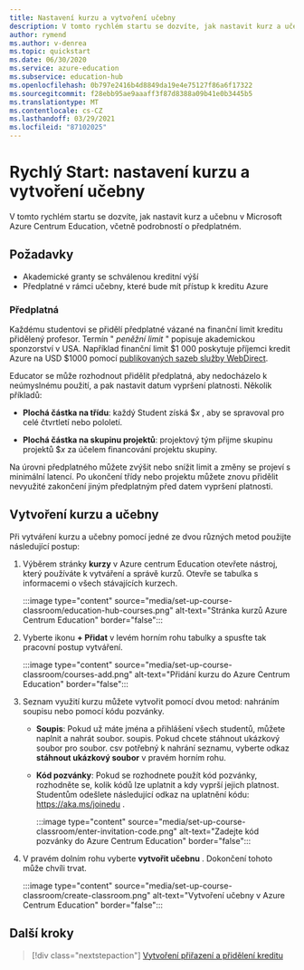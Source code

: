 ```yaml
---
title: Nastavení kurzu a vytvoření učebny
description: V tomto rychlém startu se dozvíte, jak nastavit kurz a učebnu v Azure Centrum Education.
author: rymend
ms.author: v-denrea
ms.topic: quickstart
ms.date: 06/30/2020
ms.service: azure-education
ms.subservice: education-hub
ms.openlocfilehash: 0b797e2416b4d8849da19e4e75127f86a6f17322
ms.sourcegitcommit: f28ebb95ae9aaaff3f87d8388a09b41e0b3445b5
ms.translationtype: MT
ms.contentlocale: cs-CZ
ms.lasthandoff: 03/29/2021
ms.locfileid: "87102025"
---
```

# <a name="quickstart-set-up-a-course-and-create-a-classroom"></a>Rychlý Start: nastavení kurzu a vytvoření učebny

V tomto rychlém startu se dozvíte, jak nastavit kurz a učebnu v Microsoft Azure Centrum Education, včetně podrobností o předplatném.

## <a name="prerequisites"></a>Požadavky

- Akademické granty se schválenou kreditní výší
- Předplatné v rámci učebny, které bude mít přístup k kreditu Azure

### <a name="subscriptions"></a>Předplatná

Každému studentovi se přidělí předplatné vázané na finanční limit kreditu přidělený profesor. Termín " *peněžní limit* " popisuje akademickou sponzorství v USA. Například finanční limit $1 000 poskytuje příjemci kredit Azure na USD $1000 pomocí [publikovaných sazeb služby WebDirect](https://azure.microsoft.com/pricing/calculator/).

Educator se může rozhodnout přidělit předplatná, aby nedocházelo k neúmyslnému použití, a pak nastavit datum vypršení platnosti. Několik příkladů:

- **Plochá částka na třídu**: každý Student získá $*x* , aby se spravoval pro celé čtvrtletí nebo pololetí.

- **Plochá částka na skupinu projektů**: projektový tým přijme skupinu projektů $*x* za účelem financování projektu skupiny.

Na úrovni předplatného můžete zvýšit nebo snížit limit a změny se projeví s minimální latencí. Po ukončení třídy nebo projektu můžete znovu přidělit nevyužité zakončení jiným předplatným před datem vypršení platnosti.

## <a name="create-a-course-and-classroom"></a>Vytvoření kurzu a učebny

Při vytváření kurzu a učebny pomocí jedné ze dvou různých metod použijte následující postup:

1. Výběrem stránky **kurzy** v Azure centrum Education otevřete nástroj, který používáte k vytváření a správě kurzů. Otevře se tabulka s informacemi o všech stávajících kurzech.

    :::image type="content" source="media/set-up-course-classroom/education-hub-courses.png" alt-text="Stránka kurzů Azure Centrum Education" border="false":::

1. Vyberte ikonu **+ Přidat** v levém horním rohu tabulky a spusťte tak pracovní postup vytváření.

    :::image type="content" source="media/set-up-course-classroom/courses-add.png" alt-text="Přidání kurzu do Azure Centrum Education" border="false":::

1. Seznam využití kurzu můžete vytvořit pomocí dvou metod: nahráním soupisu nebo pomocí kódu pozvánky.
    - **Soupis**: Pokud už máte jména a přihlášení všech studentů, můžete naplnit a nahrát soubor. soupis. Pokud chcete stáhnout ukázkový soubor pro soubor. csv potřebný k nahrání seznamu, vyberte odkaz **stáhnout ukázkový soubor** v pravém horním rohu.
    - **Kód pozvánky**: Pokud se rozhodnete použít kód pozvánky, rozhodněte se, kolik kódů lze uplatnit a kdy vyprší jejich platnost. Studentům odešlete následující odkaz na uplatnění kódu: https://aka.ms/joinedu .

      :::image type="content" source="media/set-up-course-classroom/enter-invitation-code.png" alt-text="Zadejte kód pozvánky do Azure Centrum Education" border="false":::

1. V pravém dolním rohu vyberte **vytvořit učebnu** . Dokončení tohoto může chvíli trvat.

   :::image type="content" source="media/set-up-course-classroom/create-classroom.png" alt-text="Vytvoření učebny v Azure Centrum Education" border="false":::

## <a name="next-steps"></a>Další kroky

> [!div class="nextstepaction"]
> [Vytvoření přiřazení a přidělení kreditu](create-assignment-allocate-credit.md)
